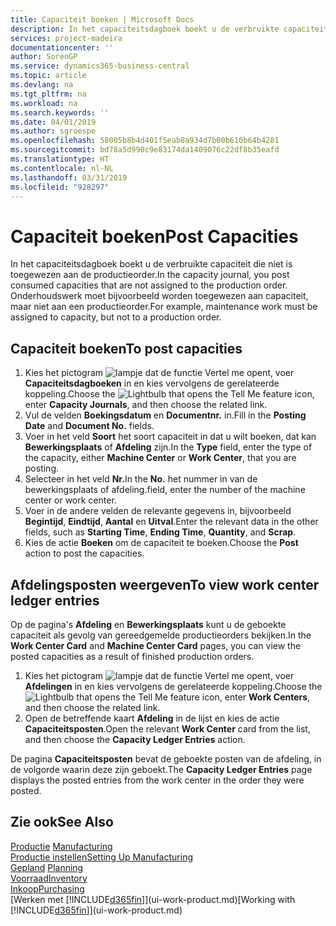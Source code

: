 ```yaml
---
title: Capaciteit boeken | Microsoft Docs
description: In het capaciteitsdagboek boekt u de verbruikte capaciteit die niet is toegewezen aan de productieorder. Onderhoudswerk moet bijvoorbeeld worden toegewezen aan capaciteit, maar niet aan een productieorder.
services: project-madeira
documentationcenter: ''
author: SorenGP
ms.service: dynamics365-business-central
ms.topic: article
ms.devlang: na
ms.tgt_pltfrm: na
ms.workload: na
ms.search.keywords: ''
ms.date: 04/01/2019
ms.author: sgroespe
ms.openlocfilehash: 58005b8b4d401f5eab8a934d7b00b610b64b4281
ms.sourcegitcommit: bd78a5d990c9e83174da1409076c22df8b35eafd
ms.translationtype: HT
ms.contentlocale: nl-NL
ms.lasthandoff: 03/31/2019
ms.locfileid: "928297"
---
```

# <a name="post-capacities"></a><span data-ttu-id="8ccda-104">Capaciteit boeken</span><span class="sxs-lookup"><span data-stu-id="8ccda-104">Post Capacities</span></span>
<span data-ttu-id="8ccda-105">In het capaciteitsdagboek boekt u de verbruikte capaciteit die niet is toegewezen aan de productieorder.</span><span class="sxs-lookup"><span data-stu-id="8ccda-105">In the capacity journal, you post consumed capacities that are not assigned to the production order.</span></span> <span data-ttu-id="8ccda-106">Onderhoudswerk moet bijvoorbeeld worden toegewezen aan capaciteit, maar niet aan een productieorder.</span><span class="sxs-lookup"><span data-stu-id="8ccda-106">For example, maintenance work must be assigned to capacity, but not to a production order.</span></span>  

## <a name="to-post-capacities"></a><span data-ttu-id="8ccda-107">Capaciteit boeken</span><span class="sxs-lookup"><span data-stu-id="8ccda-107">To post capacities</span></span>  
1.  <span data-ttu-id="8ccda-108">Kies het pictogram ![lampje dat de functie Vertel me opent](media/ui-search/search_small.png "Vertel me wat u wilt doen"), voer **Capaciteitsdagboeken** in en kies vervolgens de gerelateerde koppeling.</span><span class="sxs-lookup"><span data-stu-id="8ccda-108">Choose the ![Lightbulb that opens the Tell Me feature](media/ui-search/search_small.png "Tell me what you want to do") icon, enter **Capacity Journals**, and then choose the related link.</span></span>  
2.  <span data-ttu-id="8ccda-109">Vul de velden **Boekingsdatum** en **Documentnr.** in.</span><span class="sxs-lookup"><span data-stu-id="8ccda-109">Fill in the **Posting Date** and **Document No.** fields.</span></span>  
3.  <span data-ttu-id="8ccda-110">Voer in het veld **Soort** het soort capaciteit in dat u wilt boeken, dat kan **Bewerkingsplaats** of **Afdeling** zijn.</span><span class="sxs-lookup"><span data-stu-id="8ccda-110">In the **Type** field, enter the type of the capacity, either **Machine Center** or **Work Center**, that you are posting.</span></span>  
4.  <span data-ttu-id="8ccda-111">Selecteer in het veld **Nr.**</span><span class="sxs-lookup"><span data-stu-id="8ccda-111">In the **No.**</span></span> <span data-ttu-id="8ccda-112">het nummer in van de bewerkingsplaats of afdeling.</span><span class="sxs-lookup"><span data-stu-id="8ccda-112">field, enter the number of the machine center or work center.</span></span>  
5.  <span data-ttu-id="8ccda-113">Voer in de andere velden de relevante gegevens in, bijvoorbeeld **Begintijd**, **Eindtijd**, **Aantal** en **Uitval**.</span><span class="sxs-lookup"><span data-stu-id="8ccda-113">Enter the relevant data in the other fields, such as **Starting Time**, **Ending Time**, **Quantity**, and **Scrap**.</span></span>  
6.  <span data-ttu-id="8ccda-114">Kies de actie **Boeken** om de capaciteit te boeken.</span><span class="sxs-lookup"><span data-stu-id="8ccda-114">Choose the **Post** action to post the capacities.</span></span>  

## <a name="to-view-work-center-ledger-entries"></a><span data-ttu-id="8ccda-115">Afdelingsposten weergeven</span><span class="sxs-lookup"><span data-stu-id="8ccda-115">To view work center ledger entries</span></span>  
<span data-ttu-id="8ccda-116">Op de pagina's **Afdeling** en **Bewerkingsplaats** kunt u de geboekte capaciteit als gevolg van gereedgemelde productieorders bekijken.</span><span class="sxs-lookup"><span data-stu-id="8ccda-116">In the **Work Center Card** and **Machine Center Card** pages, you can view the posted capacities as a result of finished production orders.</span></span>    
1.  <span data-ttu-id="8ccda-117">Kies het pictogram ![lampje dat de functie Vertel me opent](media/ui-search/search_small.png "Vertel me wat u wilt doen"), voer **Afdelingen** in en kies vervolgens de gerelateerde koppeling.</span><span class="sxs-lookup"><span data-stu-id="8ccda-117">Choose the ![Lightbulb that opens the Tell Me feature](media/ui-search/search_small.png "Tell me what you want to do") icon, enter **Work Centers**, and then choose the related link.</span></span>  
2.  <span data-ttu-id="8ccda-118">Open de betreffende kaart **Afdeling** in de lijst en kies de actie **Capaciteitsposten**.</span><span class="sxs-lookup"><span data-stu-id="8ccda-118">Open the relevant **Work Center** card from the list, and then choose the **Capacity Ledger Entries** action.</span></span>  

<span data-ttu-id="8ccda-119">De pagina **Capaciteitsposten** bevat de geboekte posten van de afdeling, in de volgorde waarin deze zijn geboekt.</span><span class="sxs-lookup"><span data-stu-id="8ccda-119">The **Capacity Ledger Entries** page displays the posted entries from the work center in the order they were posted.</span></span>   

## <a name="see-also"></a><span data-ttu-id="8ccda-120">Zie ook</span><span class="sxs-lookup"><span data-stu-id="8ccda-120">See Also</span></span>  
<span data-ttu-id="8ccda-121">[Productie](production-manage-manufacturing.md)  </span><span class="sxs-lookup"><span data-stu-id="8ccda-121">[Manufacturing](production-manage-manufacturing.md)  </span></span>  
[<span data-ttu-id="8ccda-122">Productie instellen</span><span class="sxs-lookup"><span data-stu-id="8ccda-122">Setting Up Manufacturing</span></span>](production-configure-production-processes.md)  
<span data-ttu-id="8ccda-123">[Gepland](production-planning.md)    </span><span class="sxs-lookup"><span data-stu-id="8ccda-123">[Planning](production-planning.md)    </span></span>  
[<span data-ttu-id="8ccda-124">Voorraad</span><span class="sxs-lookup"><span data-stu-id="8ccda-124">Inventory</span></span>](inventory-manage-inventory.md)  
[<span data-ttu-id="8ccda-125">Inkoop</span><span class="sxs-lookup"><span data-stu-id="8ccda-125">Purchasing</span></span>](purchasing-manage-purchasing.md)  
<span data-ttu-id="8ccda-126">[Werken met [!INCLUDE[d365fin](includes/d365fin_md.md)]](ui-work-product.md)</span><span class="sxs-lookup"><span data-stu-id="8ccda-126">[Working with [!INCLUDE[d365fin](includes/d365fin_md.md)]](ui-work-product.md)</span></span>
